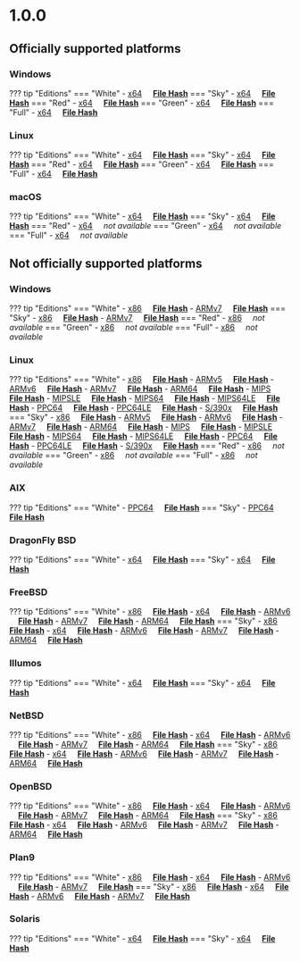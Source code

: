 # 1.0.0

## Officially supported platforms

### Windows

??? tip "Editions"
    === "White"
        - [x64](../dl/1.0.0/white/windows/dixer_amd64.exe) &nbsp;&nbsp;&nbsp; **<a href="../dl/?info=1.0.0/white/windows/dixer_amd64.exe" target="_blank">File Hash</a>**
    === "Sky"
        - [x64](../dl/1.0.0/sky/windows/dixer_amd64.exe) &nbsp;&nbsp;&nbsp; **<a href="../dl/?info=1.0.0/sky/windows/dixer_amd64.exe" target="_blank">File Hash</a>**
    === "Red"
        - [x64](../dl/1.0.0/red/windows/dixer_amd64.exe) &nbsp;&nbsp;&nbsp; **<a href="../dl/?info=1.0.0/red/windows/dixer_amd64.exe" target="_blank">File Hash</a>**
    === "Green"
        - [x64](../dl/1.0.0/green/windows/dixer_amd64.exe) &nbsp;&nbsp;&nbsp; **<a href="../dl/?info=1.0.0/green/windows/dixer_amd64.exe" target="_blank">File Hash</a>**
    === "Full"
        - [x64](../dl/1.0.0/full/windows/dixer_amd64.exe) &nbsp;&nbsp;&nbsp; **<a href="../dl/?info=1.0.0/full/windows/dixer_amd64.exe" target="_blank">File Hash</a>**

### Linux

??? tip "Editions"
    === "White"
        - [x64](../dl/1.0.0/white/linux/dixer_amd64) &nbsp;&nbsp;&nbsp; **<a href="../dl/?info=1.0.0/white/linux/dixer_amd64" target="_blank">File Hash</a>**
    === "Sky"
        - [x64](../dl/1.0.0/sky/linux/dixer_amd64) &nbsp;&nbsp;&nbsp; **<a href="../dl/?info=1.0.0/sky/linux/dixer_amd64" target="_blank">File Hash</a>**
    === "Red"
        - [x64](../dl/1.0.0/red/linux/dixer_amd64) &nbsp;&nbsp;&nbsp; **<a href="../dl/?info=1.0.0/red/linux/dixer_amd64" target="_blank">File Hash</a>**
    === "Green"
        - [x64](../dl/1.0.0/green/linux/dixer_amd64) &nbsp;&nbsp;&nbsp; **<a href="../dl/?info=1.0.0/green/linux/dixer_amd64" target="_blank">File Hash</a>**
    === "Full"
        - [x64](../dl/1.0.0/full/linux/dixer_amd64) &nbsp;&nbsp;&nbsp; **<a href="../dl/?info=1.0.0/full/linux/dixer_amd64" target="_blank">File Hash</a>**

### macOS

??? tip "Editions"
    === "White"
        - [x64](../dl/1.0.0/white/darwin/dixer_amd64) &nbsp;&nbsp;&nbsp; **<a href="../dl/?info=1.0.0/white/darwin/dixer_amd64" target="_blank">File Hash</a>**
    === "Sky"
        - [x64](../dl/1.0.0/sky/darwin/dixer_amd64) &nbsp;&nbsp;&nbsp; **<a href="../dl/?info=1.0.0/sky/darwin/dixer_amd64" target="_blank">File Hash</a>**
    === "Red"
        - [x64](../dl/1.0.0/red/darwin/dixer_amd64) &nbsp;&nbsp;&nbsp; *not available*
    === "Green"
        - [x64](../dl/1.0.0/green/darwin/dixer_amd64) &nbsp;&nbsp;&nbsp; *not available*
    === "Full"
        - [x64](../dl/1.0.0/full/darwin/dixer_amd64) &nbsp;&nbsp;&nbsp; *not available*

## Not officially supported platforms

### Windows

??? tip "Editions"
    === "White"
        - [x86](../dl/1.0.0/white/windows/dixer_386.exe) &nbsp;&nbsp;&nbsp; **<a href="../dl/?info=1.0.0/white/windows/dixer_386.exe" target="_blank">File Hash</a>**
        - [ARMv7](../dl/1.0.0/white/windows/dixer_armV7.exe) &nbsp;&nbsp;&nbsp; **<a href="../dl/?info=1.0.0/white/windows/dixer_armV7.exe" target="_blank">File Hash</a>**
    === "Sky"
        - [x86](../dl/1.0.0/sky/windows/dixer_386.exe) &nbsp;&nbsp;&nbsp; **<a href="../dl/?info=1.0.0/sky/windows/dixer_386.exe" target="_blank">File Hash</a>**
        - [ARMv7](../dl/1.0.0/white/windows/dixer_armV7.exe) &nbsp;&nbsp;&nbsp; **<a href="../dl/?info=1.0.0/sky/windows/dixer_armV7.exe" target="_blank">File Hash</a>**
    === "Red"
        - [x86](../dl/1.0.0/red/windows/dixer_386.exe) &nbsp;&nbsp;&nbsp; *not available*
    === "Green"
        - [x86](../dl/1.0.0/green/windows/dixer_386.exe) &nbsp;&nbsp;&nbsp; *not available*
    === "Full"
        - [x86](../dl/1.0.0/full/windows/dixer_386.exe) &nbsp;&nbsp;&nbsp; *not available*

### Linux

??? tip "Editions"
    === "White"
        - [x86](../dl/1.0.0/white/linux/dixer_386) &nbsp;&nbsp;&nbsp; **<a href="../dl/?info=1.0.0/white/linux/dixer_386" target="_blank">File Hash</a>**
        - [ARMv5](../dl/1.0.0/white/linux/dixer_armV5) &nbsp;&nbsp;&nbsp; **<a href="../dl/?info=1.0.0/white/linux/dixer_armV5" target="_blank">File Hash</a>**
        - [ARMv6](../dl/1.0.0/white/linux/dixer_armV6) &nbsp;&nbsp;&nbsp; **<a href="../dl/?info=1.0.0/white/linux/dixer_armV6" target="_blank">File Hash</a>**
        - [ARMv7](../dl/1.0.0/white/linux/dixer_armV7) &nbsp;&nbsp;&nbsp; **<a href="../dl/?info=1.0.0/white/linux/dixer_armV7" target="_blank">File Hash</a>**
        - [ARM64](../dl/1.0.0/white/linux/dixer_arm64) &nbsp;&nbsp;&nbsp; **<a href="../dl/?info=1.0.0/white/linux/dixer_arm64" target="_blank">File Hash</a>**
        - [MIPS](../dl/1.0.0/white/linux/dixer_mips) &nbsp;&nbsp;&nbsp; **<a href="../dl/?info=1.0.0/white/linux/dixer_mips" target="_blank">File Hash</a>**
        - [MIPSLE](../dl/1.0.0/white/linux/dixer_mipsle) &nbsp;&nbsp;&nbsp; **<a href="../dl/?info=1.0.0/white/linux/dixer_mipsle" target="_blank">File Hash</a>**
        - [MIPS64](../dl/1.0.0/white/linux/dixer_mips64) &nbsp;&nbsp;&nbsp; **<a href="../dl/?info=1.0.0/white/linux/dixer_mips64" target="_blank">File Hash</a>**
        - [MIPS64LE](../dl/1.0.0/white/linux/dixer_mips64le) &nbsp;&nbsp;&nbsp; **<a href="../dl/?info=1.0.0/white/linux/dixer_mips64le" target="_blank">File Hash</a>**
        - [PPC64](../dl/1.0.0/white/linux/dixer_ppc64) &nbsp;&nbsp;&nbsp; **<a href="../dl/?info=1.0.0/white/linux/dixer_ppc64" target="_blank">File Hash</a>**
        - [PPC64LE](../dl/1.0.0/white/linux/dixer_ppc64le) &nbsp;&nbsp;&nbsp; **<a href="../dl/?info=1.0.0/white/linux/dixer_ppc64le" target="_blank">File Hash</a>**
        - [S/390x](../dl/1.0.0/white/linux/dixer_s390x) &nbsp;&nbsp;&nbsp; **<a href="../dl/?info=1.0.0/white/linux/dixer_s390x" target="_blank">File Hash</a>**
    === "Sky"
        - [x86](../dl/1.0.0/sky/linux/dixer_386) &nbsp;&nbsp;&nbsp; **<a href="../dl/?info=1.0.0/sky/linux/dixer_386" target="_blank">File Hash</a>**
        - [ARMv5](../dl/1.0.0/sky/linux/dixer_armV5) &nbsp;&nbsp;&nbsp; **<a href="../dl/?info=1.0.0/sky/linux/dixer_armV5" target="_blank">File Hash</a>**
        - [ARMv6](../dl/1.0.0/sky/linux/dixer_armV6) &nbsp;&nbsp;&nbsp; **<a href="../dl/?info=1.0.0/sky/linux/dixer_armV6" target="_blank">File Hash</a>**
        - [ARMv7](../dl/1.0.0/sky/linux/dixer_armV7) &nbsp;&nbsp;&nbsp; **<a href="../dl/?info=1.0.0/sky/linux/dixer_armV7" target="_blank">File Hash</a>**
        - [ARM64](../dl/1.0.0/sky/linux/dixer_arm64) &nbsp;&nbsp;&nbsp; **<a href="../dl/?info=1.0.0/sky/linux/dixer_arm64" target="_blank">File Hash</a>**
        - [MIPS](../dl/1.0.0/sky/linux/dixer_mips) &nbsp;&nbsp;&nbsp; **<a href="../dl/?info=1.0.0/sky/linux/dixer_mips" target="_blank">File Hash</a>**
        - [MIPSLE](../dl/1.0.0/sky/linux/dixer_mipsle) &nbsp;&nbsp;&nbsp; **<a href="../dl/?info=1.0.0/sky/linux/dixer_mipsle" target="_blank">File Hash</a>**
        - [MIPS64](../dl/1.0.0/sky/linux/dixer_mips64) &nbsp;&nbsp;&nbsp; **<a href="../dl/?info=1.0.0/sky/linux/dixer_mips64" target="_blank">File Hash</a>**
        - [MIPS64LE](../dl/1.0.0/sky/linux/dixer_mips64le) &nbsp;&nbsp;&nbsp; **<a href="../dl/?info=1.0.0/sky/linux/dixer_mips64le" target="_blank">File Hash</a>**
        - [PPC64](../dl/1.0.0/sky/linux/dixer_ppc64) &nbsp;&nbsp;&nbsp; **<a href="../dl/?info=1.0.0/sky/linux/dixer_ppc64" target="_blank">File Hash</a>**
        - [PPC64LE](../dl/1.0.0/sky/linux/dixer_ppc64le) &nbsp;&nbsp;&nbsp; **<a href="../dl/?info=1.0.0/sky/linux/dixer_ppc64le" target="_blank">File Hash</a>**
        - [S/390x](../dl/1.0.0/sky/linux/dixer_s390x) &nbsp;&nbsp;&nbsp; **<a href="../dl/?info=1.0.0/sky/linux/dixer_s390x" target="_blank">File Hash</a>**
    === "Red"
        - [x86](../dl/1.0.0/red/linux/dixer_386) &nbsp;&nbsp;&nbsp; *not available*
    === "Green"
        - [x86](../dl/1.0.0/green/linux/dixer_386) &nbsp;&nbsp;&nbsp; *not available*
    === "Full"
        - [x86](../dl/1.0.0/full/linux/dixer_386) &nbsp;&nbsp;&nbsp; *not available*

### AIX

??? tip "Editions"
    === "White"
        - [PPC64](../dl/1.0.0/white/aix/dixer_ppc64) &nbsp;&nbsp;&nbsp; **<a href="../dl/?info=1.0.0/white/aix/dixer_ppc64" target="_blank">File Hash</a>**
    === "Sky"
        - [PPC64](../dl/1.0.0/sky/aix/dixer_ppc64) &nbsp;&nbsp;&nbsp; **<a href="../dl/?info=1.0.0/sky/aix/dixer_ppc64" target="_blank">File Hash</a>**

### DragonFly BSD

??? tip "Editions"
    === "White"
        - [x64](../dl/1.0.0/white/dragonfly/dixer_amd64) &nbsp;&nbsp;&nbsp; **<a href="../dl/?info=1.0.0/white/dragonfly/dixer_amd64" target="_blank">File Hash</a>**
    === "Sky"
        - [x64](../dl/1.0.0/sky/dragonfly/dixer_amd64) &nbsp;&nbsp;&nbsp; **<a href="../dl/?info=1.0.0/sky/dragonfly/dixer_amd64" target="_blank">File Hash</a>**

### FreeBSD

??? tip "Editions"
    === "White"
        - [x86](../dl/1.0.0/white/freebsd/dixer_386) &nbsp;&nbsp;&nbsp; **<a href="../dl/?info=1.0.0/white/freebsd/dixer_386" target="_blank">File Hash</a>**
        - [x64](../dl/1.0.0/white/freebsd/dixer_amd64) &nbsp;&nbsp;&nbsp; **<a href="../dl/?info=1.0.0/white/freebsd/dixer_amd64" target="_blank">File Hash</a>**
        - [ARMv6](../dl/1.0.0/white/freebsd/dixer_armV6) &nbsp;&nbsp;&nbsp; **<a href="../dl/?info=1.0.0/white/freebsd/dixer_armV6" target="_blank">File Hash</a>**
        - [ARMv7](../dl/1.0.0/white/freebsd/dixer_armV7) &nbsp;&nbsp;&nbsp; **<a href="../dl/?info=1.0.0/white/freebsd/dixer_armV7" target="_blank">File Hash</a>**
        - [ARM64](../dl/1.0.0/white/freebsd/dixer_arm64) &nbsp;&nbsp;&nbsp; **<a href="../dl/?info=1.0.0/white/freebsd/dixer_arm64" target="_blank">File Hash</a>**
    === "Sky"
        - [x86](../dl/1.0.0/sky/freebsd/dixer_386) &nbsp;&nbsp;&nbsp; **<a href="../dl/?info=1.0.0/sky/freebsd/dixer_386" target="_blank">File Hash</a>**
        - [x64](../dl/1.0.0/sky/freebsd/dixer_amd64) &nbsp;&nbsp;&nbsp; **<a href="../dl/?info=1.0.0/sky/freebsd/dixer_amd64" target="_blank">File Hash</a>**
        - [ARMv6](../dl/1.0.0/sky/freebsd/dixer_armV6) &nbsp;&nbsp;&nbsp; **<a href="../dl/?info=1.0.0/sky/freebsd/dixer_armV6" target="_blank">File Hash</a>**
        - [ARMv7](../dl/1.0.0/sky/freebsd/dixer_armV7) &nbsp;&nbsp;&nbsp; **<a href="../dl/?info=1.0.0/sky/freebsd/dixer_armV7" target="_blank">File Hash</a>**
        - [ARM64](../dl/1.0.0/sky/freebsd/dixer_arm64) &nbsp;&nbsp;&nbsp; **<a href="../dl/?info=1.0.0/sky/freebsd/dixer_arm64" target="_blank">File Hash</a>**

### Illumos

??? tip "Editions"
    === "White"
        - [x64](../dl/1.0.0/white/illumos/dixer_amd64) &nbsp;&nbsp;&nbsp; **<a href="../dl/?info=1.0.0/white/illumos/dixer_amd64" target="_blank">File Hash</a>**
    === "Sky"
        - [x64](../dl/1.0.0/sky/illumos/dixer_amd64) &nbsp;&nbsp;&nbsp; **<a href="../dl/?info=1.0.0/sky/illumos/dixer_amd64" target="_blank">File Hash</a>**

### NetBSD

??? tip "Editions"
    === "White"
        - [x86](../dl/1.0.0/white/netbsd/dixer_386) &nbsp;&nbsp;&nbsp; **<a href="../dl/?info=1.0.0/white/netbsd/dixer_386" target="_blank">File Hash</a>**
        - [x64](../dl/1.0.0/white/netbsd/dixer_amd64) &nbsp;&nbsp;&nbsp; **<a href="../dl/?info=1.0.0/white/netbsd/dixer_amd64" target="_blank">File Hash</a>**
        - [ARMv6](../dl/1.0.0/white/netbsd/dixer_armV6) &nbsp;&nbsp;&nbsp; **<a href="../dl/?info=1.0.0/white/netbsd/dixer_armV6" target="_blank">File Hash</a>**
        - [ARMv7](../dl/1.0.0/white/netbsd/dixer_armV7) &nbsp;&nbsp;&nbsp; **<a href="../dl/?info=1.0.0/white/netbsd/dixer_armV7" target="_blank">File Hash</a>**
        - [ARM64](../dl/1.0.0/white/netbsd/dixer_arm64) &nbsp;&nbsp;&nbsp; **<a href="../dl/?info=1.0.0/white/netbsd/dixer_arm64" target="_blank">File Hash</a>**
    === "Sky"
        - [x86](../dl/1.0.0/sky/netbsd/dixer_386) &nbsp;&nbsp;&nbsp; **<a href="../dl/?info=1.0.0/sky/netbsd/dixer_386" target="_blank">File Hash</a>**
        - [x64](../dl/1.0.0/sky/netbsd/dixer_amd64) &nbsp;&nbsp;&nbsp; **<a href="../dl/?info=1.0.0/sky/netbsd/dixer_amd64" target="_blank">File Hash</a>**
        - [ARMv6](../dl/1.0.0/sky/netbsd/dixer_armV6) &nbsp;&nbsp;&nbsp; **<a href="../dl/?info=1.0.0/sky/netbsd/dixer_armV6" target="_blank">File Hash</a>**
        - [ARMv7](../dl/1.0.0/sky/netbsd/dixer_armV7) &nbsp;&nbsp;&nbsp; **<a href="../dl/?info=1.0.0/sky/netbsd/dixer_armV7" target="_blank">File Hash</a>**
        - [ARM64](../dl/1.0.0/sky/netbsd/dixer_arm64) &nbsp;&nbsp;&nbsp; **<a href="../dl/?info=1.0.0/sky/netbsd/dixer_arm64" target="_blank">File Hash</a>**

### OpenBSD

??? tip "Editions"
    === "White"
        - [x86](../dl/1.0.0/white/openbsd/dixer_386) &nbsp;&nbsp;&nbsp; **<a href="../dl/?info=1.0.0/white/openbsd/dixer_386" target="_blank">File Hash</a>**
        - [x64](../dl/1.0.0/white/openbsd/dixer_amd64) &nbsp;&nbsp;&nbsp; **<a href="../dl/?info=1.0.0/white/openbsd/dixer_amd64" target="_blank">File Hash</a>**
        - [ARMv6](../dl/1.0.0/white/openbsd/dixer_armV6) &nbsp;&nbsp;&nbsp; **<a href="../dl/?info=1.0.0/white/openbsd/dixer_armV6" target="_blank">File Hash</a>**
        - [ARMv7](../dl/1.0.0/white/openbsd/dixer_armV7) &nbsp;&nbsp;&nbsp; **<a href="../dl/?info=1.0.0/white/openbsd/dixer_armV7" target="_blank">File Hash</a>**
        - [ARM64](../dl/1.0.0/white/openbsd/dixer_arm64) &nbsp;&nbsp;&nbsp; **<a href="../dl/?info=1.0.0/white/openbsd/dixer_arm64" target="_blank">File Hash</a>**
    === "Sky"
        - [x86](../dl/1.0.0/sky/openbsd/dixer_386) &nbsp;&nbsp;&nbsp; **<a href="../dl/?info=1.0.0/sky/openbsd/dixer_386" target="_blank">File Hash</a>**
        - [x64](../dl/1.0.0/sky/openbsd/dixer_amd64) &nbsp;&nbsp;&nbsp; **<a href="../dl/?info=1.0.0/sky/openbsd/dixer_amd64" target="_blank">File Hash</a>**
        - [ARMv6](../dl/1.0.0/sky/openbsd/dixer_armV6) &nbsp;&nbsp;&nbsp; **<a href="../dl/?info=1.0.0/sky/openbsd/dixer_armV6" target="_blank">File Hash</a>**
        - [ARMv7](../dl/1.0.0/sky/openbsd/dixer_armV7) &nbsp;&nbsp;&nbsp; **<a href="../dl/?info=1.0.0/sky/openbsd/dixer_armV7" target="_blank">File Hash</a>**
        - [ARM64](../dl/1.0.0/sky/openbsd/dixer_arm64) &nbsp;&nbsp;&nbsp; **<a href="../dl/?info=1.0.0/sky/openbsd/dixer_arm64" target="_blank">File Hash</a>**

### Plan9

??? tip "Editions"
    === "White"
        - [x86](../dl/1.0.0/white/plan9/dixer_386) &nbsp;&nbsp;&nbsp; **<a href="../dl/?info=1.0.0/white/plan9/dixer_386" target="_blank">File Hash</a>**
        - [x64](../dl/1.0.0/white/plan9/dixer_amd64) &nbsp;&nbsp;&nbsp; **<a href="../dl/?info=1.0.0/white/plan9/dixer_amd64" target="_blank">File Hash</a>**
        - [ARMv6](../dl/1.0.0/white/plan9/dixer_armV6) &nbsp;&nbsp;&nbsp; **<a href="../dl/?info=1.0.0/white/plan9/dixer_armV6" target="_blank">File Hash</a>**
        - [ARMv7](../dl/1.0.0/white/plan9/dixer_armV7) &nbsp;&nbsp;&nbsp; **<a href="../dl/?info=1.0.0/white/plan9/dixer_armV7" target="_blank">File Hash</a>**
    === "Sky"
        - [x86](../dl/1.0.0/sky/plan9/dixer_386) &nbsp;&nbsp;&nbsp; **<a href="../dl/?info=1.0.0/sky/plan9/dixer_386" target="_blank">File Hash</a>**
        - [x64](../dl/1.0.0/sky/plan9/dixer_amd64) &nbsp;&nbsp;&nbsp; **<a href="../dl/?info=1.0.0/sky/plan9/dixer_amd64" target="_blank">File Hash</a>**
        - [ARMv6](../dl/1.0.0/sky/plan9/dixer_armV6) &nbsp;&nbsp;&nbsp; **<a href="../dl/?info=1.0.0/sky/plan9/dixer_armV6" target="_blank">File Hash</a>**
        - [ARMv7](../dl/1.0.0/sky/plan9/dixer_armV7) &nbsp;&nbsp;&nbsp; **<a href="../dl/?info=1.0.0/sky/plan9/dixer_armV7" target="_blank">File Hash</a>**

### Solaris

??? tip "Editions"
    === "White"
        - [x64](../dl/1.0.0/white/solaris/dixer_amd64) &nbsp;&nbsp;&nbsp; **<a href="../dl/?info=1.0.0/white/solaris/dixer_amd64" target="_blank">File Hash</a>**
    === "Sky"
        - [x64](../dl/1.0.0/sky/solaris/dixer_amd64) &nbsp;&nbsp;&nbsp; **<a href="../dl/?info=1.0.0/sky/solaris/dixer_amd64" target="_blank">File Hash</a>**
